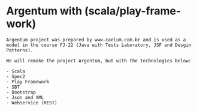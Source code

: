 # Argentum with (scala/play-frame-work)

	Argentum project was prepared by www.caelum.com.br and is used as a model in the course FJ-22 (Java with Tests Laboratory, JSF and Desgin Patterns).
	
	We will remake the project Argentum, but with the technologies below:
		
	- Scala
	- Spec2
	- Play Framework
	- SBT
	- Bootstrap
	- Json and XML
	- WebService (REST)

